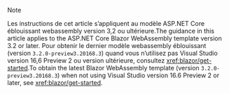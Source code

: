 > [!NOTE]
> <span data-ttu-id="a475b-101">Les instructions de cet article s’appliquent au modèle ASP.NET Core éblouissant webassembly version 3,2 ou ultérieure.</span><span class="sxs-lookup"><span data-stu-id="a475b-101">The guidance in this article applies to the ASP.NET Core Blazor WebAssembly template version 3.2 or later.</span></span> <span data-ttu-id="a475b-102">Pour obtenir le dernier modèle webassembly éblouissant (version `3.2.0-preview3.20168.3`) quand vous n’utilisez pas Visual Studio version 16,6 Preview 2 ou version ultérieure, consultez <xref:blazor/get-started>.</span><span class="sxs-lookup"><span data-stu-id="a475b-102">To obtain the latest Blazor WebAssembly template (version `3.2.0-preview3.20168.3`) when not using Visual Studio version 16.6 Preview 2 or later, see <xref:blazor/get-started>.</span></span>
